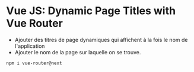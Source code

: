 # Vue JS: Dynamic Page Titles with Vue Router

* Ajouter des titres de page dynamiques qui affichent à la fois le nom de l'application <br>
* Ajouter le nom de la page sur laquelle on se trouve.

```
npm i vue-router@next


